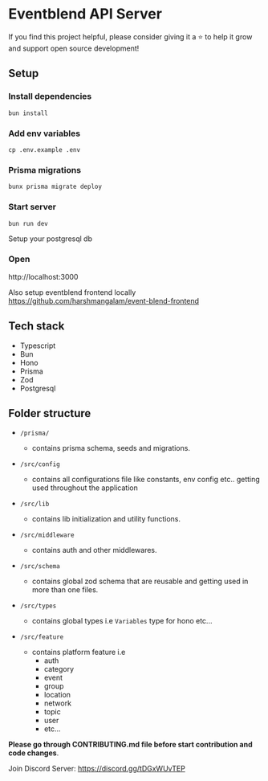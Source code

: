 # Eventblend API Server

If you find this project helpful, please consider giving it a ⭐ to help it grow and support open source development!

## Setup

### Install dependencies

```
bun install
```

### Add env variables

```
cp .env.example .env
```

### Prisma migrations

```
bunx prisma migrate deploy
```

### Start server

```
bun run dev
```

Setup your postgresql db

### Open

http://localhost:3000

Also setup eventblend frontend locally
https://github.com/harshmangalam/event-blend-frontend

## Tech stack

- Typescript
- Bun
- Hono
- Prisma
- Zod
- Postgresql

## Folder structure

- `/prisma/`

  - contains prisma schema, seeds and migrations.

- `/src/config`

  - contains all configurations file like constants, env config etc.. getting used throughout the application

- `/src/lib`

  - contains lib initialization and utility functions.

- `/src/middleware`

  - contains auth and other middlewares.

- `/src/schema`

  - contains global zod schema that are reusable and getting used in more than one files.

- `/src/types`

  - contains global types i.e `Variables` type for hono etc...

- `/src/feature`
  - contains platform feature i.e
    - auth
    - category
    - event
    - group
    - location
    - network
    - topic
    - user
    - etc...

**Please go through CONTRIBUTING.md file before start contribution and code changes**.

Join Discord Server: https://discord.gg/tDGxWUvTEP

